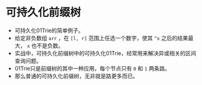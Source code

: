 # 可持久化前缀树

- 可持久化01Trie的简单例子。
- 给定非负数组 `arr` ，在 `[l, r]` 范围上任选一个数字，使其 `^x` 之后的结果最大， `x` 也不是负数。
- 实战中，可持久化前缀树中的可持久化01Trie，经常用来解决异或相关的区间查询问题。
- 01Trie只是前缀树的其中一种应用，每个节点只有 `0` 和 `1` 两条路。
- 那么普通的可持久化前缀树，无非就是路更多而已。
